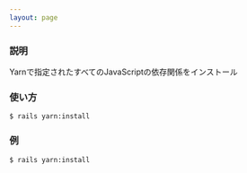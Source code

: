 ```yaml
---
layout: page
---
```


### 説明

Yarnで指定されたすべてのJavaScriptの依存関係をインストール

### 使い方

    $ rails yarn:install

### 例

    $ rails yarn:install